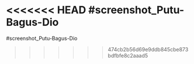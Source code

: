 <<<<<<< HEAD
#screenshot_Putu-Bagus-Dio
=======
#screenshot_Putu-Bagus-Dio
>>>>>>> 474cb2b56d69e9ddb845cbe873bdfbfe8c2aaad5
